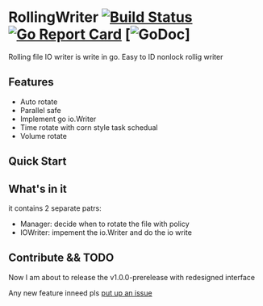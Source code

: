 # RollingWriter [![Build Status](https://travis-ci.org/arthurkiller/rollingWriter.svg?branch=master)](https://travis-ci.org/arthurkiller/rollingWriter) [![Go Report Card](https://goreportcard.com/badge/github.com/arthurkiller/rollingwriter)](https://goreportcard.com/report/github.com/arthurkiller/rollingwriter) [![GoDoc](https://godoc.org/github.com/arthurkiller/rollingWriter?status.svg)]
Rolling file IO writer is write in go. Easy to ID nonlock rollig writer

## Features
* Auto rotate
* Parallel safe
* Implement go io.Writer
* Time rotate with corn style task schedual
* Volume rotate

## Quick Start

## What's in it
it contains 2 separate patrs:
* Manager: decide when to rotate the file with policy
* IOWriter: impement the io.Writer and do the io write

## Contribute && TODO
Now I am about to release the v1.0.0-prerelease with redesigned interface

Any new feature inneed pls [put up an issue](https://github.com/arthurkiller/rollingWriter/issues/new)
